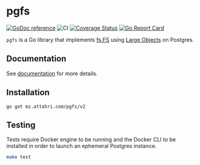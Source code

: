 # pgfs

[![GoDoc reference](https://img.shields.io/badge/godoc-reference-blue.svg)](https://pkg.go.dev/mz.attahri.com/pgfs/v2)
![CI](https://github.com/mzattahri/pgfs/actions/workflows/ci.yml/badge.svg)
[![Coverage Status](https://coveralls.io/repos/github/mzattahri/pgfs/badge.svg)](https://coveralls.io/github/mzattahri/pgfs)
[![Go Report Card](https://goreportcard.com/badge/mz.attahri.com/pgfs)](https://goreportcard.com/report/mz.attahri.com/pgfs)

`pgfs` is a Go library that implements [fs.FS](https://pkg.go.dev/io/fs) using
[Large Objects](https://www.postgresql.org/docs/current/largeobjects.html) on
Postgres.

## Documentation

See [documentation](https://pkg.go.dev/mz.attahri.com/pgfs/v2) for more details.

## Installation

```shell
go get mz.attahri.com/pgfs/v2
```

## Testing

Tests require Docker engine to be running and the Docker CLI
to be installed in order to launch an ephemeral Postgres instance.

```sh
make test
```
